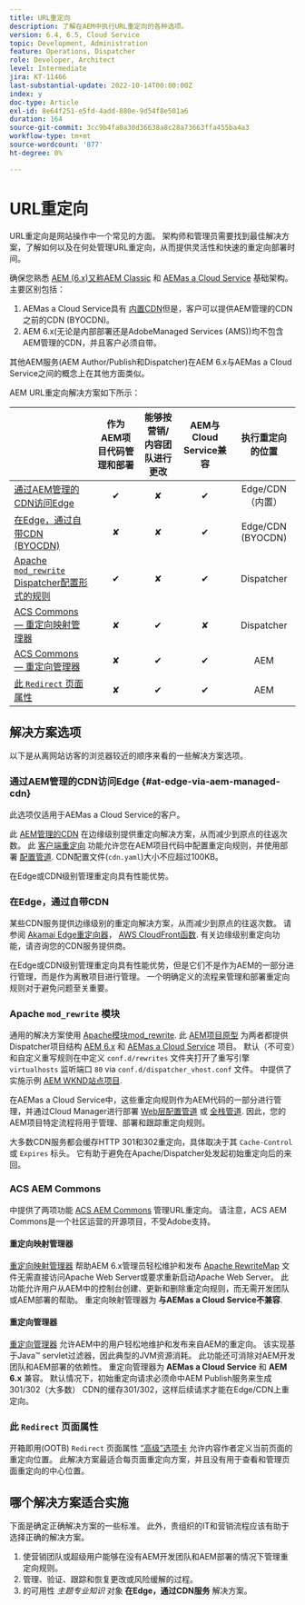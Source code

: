 ```yaml
---
title: URL重定向
description: 了解在AEM中执行URL重定向的各种选项。
version: 6.4, 6.5, Cloud Service
topic: Development, Administration
feature: Operations, Dispatcher
role: Developer, Architect
level: Intermediate
jira: KT-11466
last-substantial-update: 2022-10-14T00:00:00Z
index: y
doc-type: Article
exl-id: 8e64f251-e5fd-4add-880e-9d54f8e501a6
duration: 164
source-git-commit: 3cc9b4fa0a30d36638a8c28a73663ffa455ba4a3
workflow-type: tm+mt
source-wordcount: '877'
ht-degree: 0%

---
```


# URL重定向

URL重定向是网站操作中一个常见的方面。 架构师和管理员需要找到最佳解决方案，了解如何以及在何处管理URL重定向，从而提供灵活性和快速的重定向部署时间。

确保您熟悉 [AEM (6.x)又称AEM Classic](https://experienceleague.adobe.com/en/docs/experience-manager-learn/dispatcher-tutorial/chapter-2) 和 [AEMas a Cloud Service](https://experienceleague.adobe.com/en/docs/experience-manager-cloud-service/content/overview/architecture) 基础架构。 主要区别包括：

1. AEMas a Cloud Service具有 [内置CDN](https://experienceleague.adobe.com/en/docs/experience-manager-cloud-service/content/implementing/content-delivery/cdn)但是，客户可以提供AEM管理的CDN之前的CDN (BYOCDN)。
1. AEM 6.x(无论是内部部署还是AdobeManaged Services (AMS))均不包含AEM管理的CDN，并且客户必须自带。

其他AEM服务(AEM Author/Publish和Dispatcher)在AEM 6.x与AEMas a Cloud Service之间的概念上在其他方面类似。

AEM URL重定向解决方案如下所示：

|                                                   | 作为AEM项目代码管理和部署 | 能够按营销/内容团队进行更改 | AEM与Cloud Service兼容 | 执行重定向的位置 |
|---------------------------------------------------|:-----------------------:|:---------------------:|:---------------------:| :---------------------:|
| [通过AEM管理的CDN访问Edge](#at-edge-via-aem-managed-cdn) | ✔ | ✘ | ✔ | Edge/CDN（内置） |
| [在Edge，通过自带CDN (BYOCDN)](#at-edge-via-bring-your-own-cdn) | ✘ | ✘ | ✔ | Edge/CDN (BYOCDN) |
| [Apache `mod_rewrite` Dispatcher配置形式的规则](#apache-mod_rewrite-module) | ✔ | ✘ | ✔ | Dispatcher |
| [ACS Commons — 重定向映射管理器](#redirect-map-manager) | ✘ | ✔ | ✘ | Dispatcher |
| [ACS Commons — 重定向管理器](#redirect-manager) | ✘ | ✔ | ✔ | AEM |
| [此 `Redirect` 页面属性](#the-redirect-page-property) | ✘ | ✔ | ✔ | AEM |


## 解决方案选项

以下是从离网站访客的浏览器较近的顺序来看的一些解决方案选项。

### 通过AEM管理的CDN访问Edge {#at-edge-via-aem-managed-cdn}

此选项仅适用于AEMas a Cloud Service的客户。

此 [AEM管理的CDN](https://experienceleague.adobe.com/en/docs/experience-manager-cloud-service/content/implementing/content-delivery/cdn) 在边缘级别提供重定向解决方案，从而减少到原点的往返次数。 此 [客户端重定向](https://experienceleague.adobe.com/en/docs/experience-manager-cloud-service/content/implementing/content-delivery/cdn-configuring-traffic#client-side-redirectors) 功能允许您在AEM项目代码中配置重定向规则，并使用部署 [配置管道](https://experienceleague.adobe.com/en/docs/experience-manager-learn/cloud-service/security/traffic-filter-and-waf-rules/how-to-setup#deploy-rules-through-cloud-manager). CDN配置文件(`cdn.yaml`)大小不应超过100KB。

在Edge或CDN级别管理重定向具有性能优势。

### 在Edge，通过自带CDN

某些CDN服务提供边缘级别的重定向解决方案，从而减少到原点的往返次数。 请参阅 [Akamai Edge重定向器](https://techdocs.akamai.com/cloudlets/docs/what-edge-redirector)， [AWS CloudFront函数](https://docs.aws.amazon.com/AmazonCloudFront/latest/DeveloperGuide/cloudfront-functions.html). 有关边缘级别重定向功能，请咨询您的CDN服务提供商。

在Edge或CDN级别管理重定向具有性能优势，但是它们不是作为AEM的一部分进行管理，而是作为离散项目进行管理。 一个明确定义的流程来管理和部署重定向规则对于避免问题至关重要。


### Apache `mod_rewrite` 模块

通用的解决方案使用 [Apache模块mod_rewrite](https://httpd.apache.org/docs/current/mod/mod_rewrite.html). 此 [AEM项目原型](https://github.com/adobe/aem-project-archetype) 为两者都提供Dispatcher项目结构 [AEM 6.x](https://github.com/adobe/aem-project-archetype/tree/develop/src/main/archetype/dispatcher.ams#file-structure) 和 [AEMas a Cloud Service](https://github.com/adobe/aem-project-archetype/tree/develop/src/main/archetype/dispatcher.cloud#file-structure) 项目。 默认（不可变）和自定义重写规则在中定义 `conf.d/rewrites` 文件夹打开了重写引擎 `virtualhosts` 监听端口 `80` via `conf.d/dispatcher_vhost.conf` 文件。 中提供了实施示例 [AEM WKND站点项目](https://github.com/adobe/aem-guides-wknd/tree/main/dispatcher/src/conf.d/rewrites).

在AEMas a Cloud Service中，这些重定向规则作为AEM代码的一部分进行管理，并通过Cloud Manager进行部署 [Web层配置管道](https://experienceleague.adobe.com/en/docs/experience-manager-cloud-service/content/implementing/using-cloud-manager/cicd-pipelines/introduction-ci-cd-pipelines) 或 [全栈管道](https://experienceleague.adobe.com/en/docs/experience-manager-cloud-service/content/implementing/using-cloud-manager/cicd-pipelines/introduction-ci-cd-pipelines). 因此，您的AEM项目特定流程将用于管理、部署和跟踪重定向规则。

大多数CDN服务都会缓存HTTP 301和302重定向，具体取决于其 `Cache-Control` 或 `Expires` 标头。 它有助于避免在Apache/Dispatcher处发起初始重定向后的来回。


### ACS AEM Commons

中提供了两项功能 [ACS AEM Commons](https://adobe-consulting-services.github.io/acs-aem-commons/) 管理URL重定向。 请注意，ACS AEM Commons是一个社区运营的开源项目，不受Adobe支持。

#### 重定向映射管理器

[重定向映射管理器](https://adobe-consulting-services.github.io/acs-aem-commons/features/redirect-map-manager/index.html) 帮助AEM 6.x管理员轻松维护和发布 [Apache RewriteMap](https://httpd.apache.org/docs/2.4/rewrite/rewritemap.html) 文件无需直接访问Apache Web Server或要求重新启动Apache Web Server。 此功能允许用户从AEM中的控制台创建、更新和删除重定向规则，而无需开发团队或AEM部署的帮助。 重定向映射管理器为 **与AEMas a Cloud Service不兼容**.

#### 重定向管理器

[重定向管理器](https://adobe-consulting-services.github.io/acs-aem-commons/features/redirect-manager/index.html) 允许AEM中的用户轻松地维护和发布来自AEM的重定向。 该实现基于Java™ servlet过滤器，因此典型的JVM资源消耗。 此功能还可消除对AEM开发团队和AEM部署的依赖性。 重定向管理器为 **AEMas a Cloud Service** 和 **AEM 6.x** 兼容。 默认情况下，初始重定向请求必须命中AEM Publish服务来生成301/302（大多数） CDN的缓存301/302，这样后续请求才能在Edge/CDN上重定向。

### 此 `Redirect` 页面属性

开箱即用(OOTB) `Redirect` 页面属性 [“高级”选项卡](https://experienceleague.adobe.com/docs/experience-manager-cloud-service/content/sites/authoring/sites-console/page-properties.html) 允许内容作者定义当前页面的重定向位置。 此解决方案最适合每页面重定向方案，并且没有用于查看和管理页面重定向的中心位置。

## 哪个解决方案适合实施

下面是确定正确解决方案的一些标准。 此外，贵组织的IT和营销流程应该有助于选择正确的解决方案。

1. 使营销团队或超级用户能够在没有AEM开发团队和AEM部署的情况下管理重定向规则。
1. 管理、验证、跟踪和恢复更改或风险缓解的过程。
1. 的可用性 _主题专业知识_ 对象 **在Edge，通过CDN服务** 解决方案。
